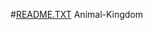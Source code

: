 #[README.TXT](https://github.com/MC210614037/Animal-Kingdom/files/6987415/README.TXT)
 Animal-Kingdom
